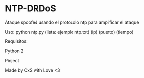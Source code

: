 # NTP-DRDoS
Ataque spoofed usando el protocolo ntp para amplificar el ataque

Uso: python ntp.py (lista: ejemplo ntp.txt) (ip) (puerto) (tiempo)

Requisitos:

Python 2

Pinject

Made by CxS with Love <3
